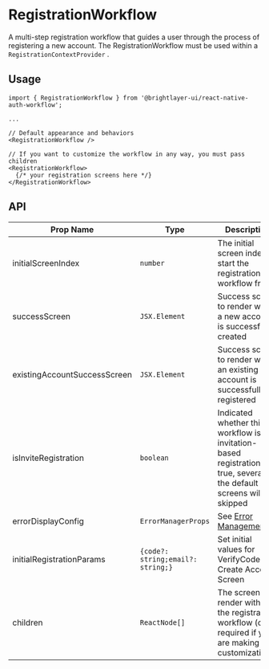 # RegistrationWorkflow

A multi-step registration workflow that guides a user through the process of registering a new account. The RegistrationWorkflow must be used within a `RegistrationContextProvider` .

## Usage

```tsx
import { RegistrationWorkflow } from '@brightlayer-ui/react-native-auth-workflow';

...

// Default appearance and behaviors
<RegistrationWorkflow />

// If you want to customize the workflow in any way, you must pass children
<RegistrationWorkflow>
  {/* your registration screens here */}
</RegistrationWorkflow>
```

## API

| Prop Name | Type | Description | Default |
|---|---|---|---|
| initialScreenIndex | `number` | The initial screen index to start the registration workflow from. | `0` |
| successScreen | `JSX.Element` | Success screen to render when a new account is successfully created |  |
| existingAccountSuccessScreen | `JSX.Element` | Success screen to render when an existing account is successfully registered |  |
| isInviteRegistration | `boolean` | Indicated whether this workflow is for invitation-based registration. If true, several of the default screens will be skipped | `false` |
| errorDisplayConfig | `ErrorManagerProps` | See [Error Management](../error-management.md) |  |
| initialRegistrationParams | `{code?: string;email?: string;}` | Set initial values for VerifyCode and Create Account Screen |  |
| children | `ReactNode[]` | The screens to render within the registration workflow (only required if you are making customizations) | Eula, CreateAccount, VerifyCode, CreatePassword, AccountDetails |
